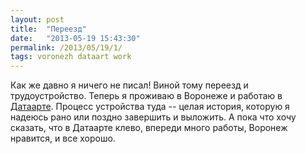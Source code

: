 ```yaml
---
layout: post
title:  "Переезд"
date:   "2013-05-19 15:43:30"
permalink: /2013/05/19/1/
tags: voronezh dataart work
---
```


Как же давно я ничего не писал! Виной тому переезд и
трудоустройство. Теперь я проживаю в Воронеже и работаю в
[Датаарте](http://www.dataart.ru/contacts/voronezh.htm). Процесс
устройства туда -- целая история, которую я надеюсь рано или поздно
завершить и выложить. А пока что хочу сказать, что в Датаарте клево,
впереди много работы, Воронеж нравится, и все хорошо.
